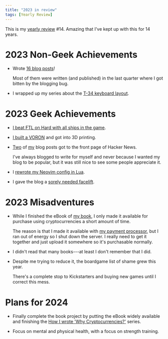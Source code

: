 ```yaml
---
title: "2023 in review"
tags: [Yearly Review]
---
```


This is my [yearly review][] #14.
Amazing that I've kept up with this for 14 years.

# 2023 Non-Geek Achievements

- Wrote [16 blog posts][posts]!

  Most of them were written (and published) in the last quarter where I got bitten by the blogging bug.

- I wrapped up my series about the [T-34 keyboard layout][t-34].

# 2023 Geek Achievements

- [I beat FTL on Hard with all ships in the game][ftl].
- [I built a VORON][VORON] and got into 3D printing.
- [Two][hn1] of [my][hn2] blog posts got to the front page of Hacker News.

  I've always blogged to write for myself and never because I wanted my blog to be popular, but it was still nice to see some people appreciate it.

- I [rewrote my Neovim config in Lua][neovim-lua].
- I gave the blog a [sorely needed facelift][facelift].

# 2023 Misadventures

- While I finished the eBook of [my book][], I only made it available for purchase using cryptocurrencies a short amount of time.

  The reason is that I made it available with [my payment processor][bitpal], but I ran out of energy so I shut down the server.
  I really need to get it together and just upload it somewhere so it's purchasable normally.

- I didn't read that many books---at least I don't remember that I did.

- Despite me trying to reduce it, the boardgame list of shame grew this year.

  There's a complete stop to Kickstarters and buying new games until I correct this mess.

# Plans for 2024

- Finally complete the book project by putting the eBook widely available and finishing the [How I wrote 'Why Cryptocurrencies?'][crypto-series] series.

- Focus on mental and physical health, with a focus on strength training.


[posts]: /blog/2023/ "My blog posts in 2023"
[ftl]: /blog/2023/06/16/i_beat_ftl_on_hard_with_all_ships_in_the_game/ "I beat FTL on Hard with all ships in the game"
[VORON]: /series/voron_trident/ "Series: Let's build a VORON Trident"
[my book]: https://whycryptocurrencies.com/ "Why Cryptocurrencies?: What they are, what they do, and why they matter"
[bitpal]: https://github.com/bitpal/bitpal "BitPal is a self-hosted payment processor"
[hn1]: https://news.ycombinator.com/item?id=37995254
[hn2]: https://news.ycombinator.com/item?id=38112596
[t-34]: /series/t-34/ "The T-34 keyboard layout"
[facelift]: /blog/2023/10/04/giving_the_blog_a_facelift/ "Giving the blog a facelift"
[neovim-lua]: /blog/2023/10/01/rewriting_my_neovim_config_in_lua/ "Rewriting my Neovim config in Lua"
[crypto-series]: /series/making-cryptobook/ "How I wrote 'Why Cryptocurrencies?'"
[yearly review]: /blog/tags/yearly_review/ "Yearly reviews"
